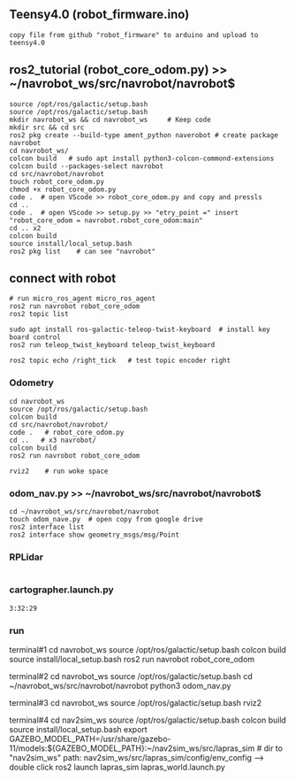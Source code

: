 ## Teensy4.0 (robot_firmware.ino)
```
copy file from github "robot_firmware" to arduino and upload to teensy4.0
```

## ros2_tutorial (robot_core_odom.py) >> ~/navrobot_ws/src/navrobot/navrobot$
```
source /opt/ros/galactic/setup.bash
source /opt/ros/galactic/setup.bash
mkdir navrobot_ws && cd navrobot_ws     # Keep code
mkdir src && cd src
ros2 pkg create --build-type ament_python naverobot # create package navrobot
cd navrobot_ws/
colcon build   # sudo apt install python3-colcon-commond-extensions
colcon build --packages-select navrobot
cd src/navrobot/navrobot
touch robot_core_odom.py
chmod +x robot_core_odom.py 
code .  # open VScode >> robot_core_odom.py and copy and pressls
cd ..
code .  # open VScode >> setup.py >> "etry_point =" insert "robot_core_odom = navrobot.robot_core_odom:main"
cd .. x2
colcon build
source install/local_setup.bash
ros2 pkg list    # can see "navrobot"
```
## connect with robot
```
# run micro_ros_agent micro_ros_agent 
ros2 run navrobot robot_core_odom
ros2 topic list

sudo apt install ros-galactic-teleop-twist-keyboard  # install key board control
ros2 run teleop_twist_keyboard teleop_twist_keyboard

ros2 topic echo /right_tick   # test topic encoder right
```

### Odometry
```
cd navrobot_ws
source /opt/ros/galactic/setup.bash
colcon build
cd src/navrobot/navrobot/
code .   # robot_core_odom.py
cd ..   # x3 navrobot/
colcon build
ros2 run navrobot robot_core_odom

rviz2    # run woke space
```
### odom_nav.py >> ~/navrobot_ws/src/navrobot/navrobot$
```
cd ~/navrobot_ws/src/navrobot/navrobot
touch odom_nave.py  # open copy from google drive
ros2 interface list
ros2 interface show geometry_msgs/msg/Point
```
### RPLidar
```

```

### cartographer.launch.py
```
3:32:29
```


### run
terminal#1
cd navrobot_ws
source /opt/ros/galactic/setup.bash
colcon build
source install/local_setup.bash
ros2 run navrobot robot_core_odom

terminal#2
cd navrobot_ws
source /opt/ros/galactic/setup.bash
cd ~/navrobot_ws/src/navrobot/navrobot
python3 odom_nav.py


terminal#3
cd navrobot_ws
source /opt/ros/galactic/setup.bash
rviz2

terminal#4
cd nav2sim_ws
source /opt/ros/galactic/setup.bash
colcon build
source install/local_setup.bash
export GAZEBO_MODEL_PATH=/usr/share/gazebo-11/models:${GAZEBO_MODEL_PATH}:~/nav2sim_ws/src/lapras_sim # dir to "nav2sim_ws" path: nav2sim_ws/src/lapras_sim/config/env_config --> double click
ros2 launch lapras_sim lapras_world.launch.py
